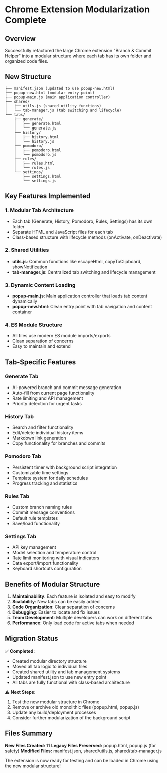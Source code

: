 # Chrome Extension Modularization Complete

## Overview
Successfully refactored the large Chrome extension "Branch & Commit Helper" into a modular structure where each tab has its own folder and organized code files.

## New Structure

```
├── manifest.json (updated to use popup-new.html)
├── popup-new.html (modular entry point)
├── popup-main.js (main application controller)
├── shared/
│   ├── utils.js (shared utility functions)
│   └── tab-manager.js (tab switching and lifecycle)
└── tabs/
    ├── generate/
    │   ├── generate.html
    │   └── generate.js
    ├── history/
    │   ├── history.html
    │   └── history.js
    ├── pomodoro/
    │   ├── pomodoro.html
    │   └── pomodoro.js
    ├── rules/
    │   ├── rules.html
    │   └── rules.js
    └── settings/
        ├── settings.html
        └── settings.js
```

## Key Features Implemented

### 1. Modular Tab Architecture
- Each tab (Generate, History, Pomodoro, Rules, Settings) has its own folder
- Separate HTML and JavaScript files for each tab
- Class-based structure with lifecycle methods (onActivate, onDeactivate)

### 2. Shared Utilities
- **utils.js**: Common functions like escapeHtml, copyToClipboard, showNotification
- **tab-manager.js**: Centralized tab switching and lifecycle management

### 3. Dynamic Content Loading
- **popup-main.js**: Main application controller that loads tab content dynamically
- **popup-new.html**: Clean entry point with tab navigation and content container

### 4. ES Module Structure
- All files use modern ES module imports/exports
- Clean separation of concerns
- Easy to maintain and extend

## Tab-Specific Features

### Generate Tab
- AI-powered branch and commit message generation
- Auto-fill from current page functionality
- Rate limiting and API management
- Priority detection for urgent tasks

### History Tab
- Search and filter functionality
- Edit/delete individual history items
- Markdown link generation
- Copy functionality for branches and commits

### Pomodoro Tab
- Persistent timer with background script integration
- Customizable time settings
- Template system for daily schedules
- Progress tracking and statistics

### Rules Tab
- Custom branch naming rules
- Commit message conventions
- Default rule templates
- Save/load functionality

### Settings Tab
- API key management
- Model selection and temperature control
- Rate limit monitoring with visual indicators
- Data export/import functionality
- Keyboard shortcuts configuration

## Benefits of Modular Structure

1. **Maintainability**: Each feature is isolated and easy to modify
2. **Scalability**: New tabs can be easily added
3. **Code Organization**: Clear separation of concerns
4. **Debugging**: Easier to locate and fix issues
5. **Team Development**: Multiple developers can work on different tabs
6. **Performance**: Only load code for active tabs when needed

## Migration Status

✅ **Completed:**
- Created modular directory structure
- Moved all tab logic to individual files  
- Created shared utility and tab management systems
- Updated manifest.json to use new entry point
- All tabs are fully functional with class-based architecture

⚠️ **Next Steps:**
1. Test the new modular structure in Chrome
2. Remove or archive old monolithic files (popup.html, popup.js)
3. Update any build/deployment processes
4. Consider further modularization of the background script

## Files Summary

**New Files Created:** 11
**Legacy Files Preserved:** popup.html, popup.js (for safety)
**Modified Files:** manifest.json, shared/utils.js, shared/tab-manager.js

The extension is now ready for testing and can be loaded in Chrome using the new modular structure!
